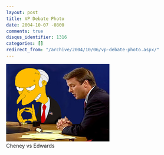 ```yaml
---
layout: post
title: VP Debate Photo
date: 2004-10-07 -0800
comments: true
disqus_identifier: 1316
categories: []
redirect_from: "/archive/2004/10/06/vp-debate-photo.aspx/"
---
```


![](/images/vpdebate.jpg) \
Cheney vs Edwards

